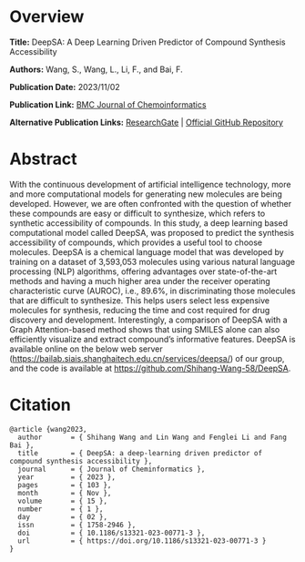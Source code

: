 # Overview
**Title:**
DeepSA: A Deep Learning Driven Predictor of Compound Synthesis Accessibility

**Authors:**
Wang, S., Wang, L., Li, F., and Bai, F.

**Publication Date:**
2023/11/02

**Publication Link:**
[BMC Journal of Chemoinformatics](https://jcheminf.biomedcentral.com/articles/10.1186/s13321-023-00771-3)

**Alternative Publication Links:**
[ResearchGate](https://www.researchgate.net/publication/375235649_DeepSA_a_deep-learning_driven_predictor_of_compound_synthesis_accessibility) |
[Official GitHub Repository](https://github.com/Shihang-Wang-58/DeepSA)


# Abstract
With the continuous development of artificial intelligence technology, more and more computational models for generating new molecules are being developed. 
However, we are often confronted with the question of whether these compounds are easy or difficult to synthesize, which refers to synthetic accessibility of compounds. 
In this study, a deep learning based computational model called DeepSA, was proposed to predict the synthesis accessibility of compounds, which provides a useful tool to choose molecules. 
DeepSA is a chemical language model that was developed by training on a dataset of 3,593,053 molecules using various natural language processing (NLP) algorithms, offering advantages over state-of-the-art methods and having a much higher area under the receiver operating characteristic curve (AUROC), i.e., 89.6%, in discriminating those molecules that are difficult to synthesize. 
This helps users select less expensive molecules for synthesis, reducing the time and cost required for drug discovery and development. 
Interestingly, a comparison of DeepSA with a Graph Attention-based method shows that using SMILES alone can also efficiently visualize and extract compound’s informative features. 
DeepSA is available online on the below web server (https://bailab.siais.shanghaitech.edu.cn/services/deepsa/) of our group, and the code is available at https://github.com/Shihang-Wang-58/DeepSA.


# Citation
```
@article {wang2023,
  author       = { Shihang Wang and Lin Wang and Fenglei Li and Fang Bai },
  title        = { DeepSA: a deep-learning driven predictor of compound synthesis accessibility },
  journal      = { Journal of Cheminformatics },
  year         = { 2023 },
  pages        = { 103 },
  month        = { Nov },
  volume       = { 15 },
  number       = { 1 },
  day          = { 02 },
  issn         = { 1758-2946 },
  doi          = { 10.1186/s13321-023-00771-3 },
  url          = { https://doi.org/10.1186/s13321-023-00771-3 }
}
```
